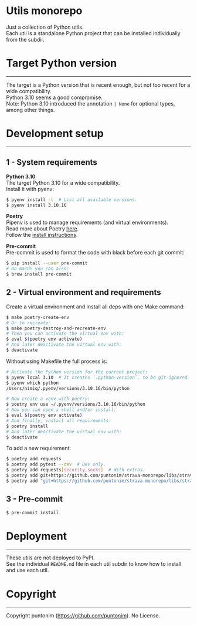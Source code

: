 **Utils monorepo**
==================

Just a collection of Python utils.\
Each util is a standalone Python project that can be installed individually 
 from the subdir.


Target Python version
=====================

---

The target is a Python version that is recent enough, but not too recent for a wide
 compatibility.\
Python 3.10 seems a good compromise.\
Note: Python 3.10 introduced the annotation `| None` for optional types, among other things.


Development setup
=================

---

1 - System requirements
----------------------

**Python 3.10**\
The target Python 3.10 for a wide compatibility.\
Install it with pyenv:
```sh
$ pyenv install -l  # List all available versions.
$ pyenv install 3.10.16
```

**Poetry**\
Pipenv is used to manage requirements (and virtual environments).\
Read more about Poetry [here](https://python-poetry.org/). \
Follow the [install instructions](https://python-poetry.org/docs/#osx--linux--bashonwindows-install-instructions).

**Pre-commit**\
Pre-commit is used to format the code with black before each git commit:
```sh
$ pip install --user pre-commit
# On macOS you can also:
$ brew install pre-commit
```

2 - Virtual environment and requirements
----------------------------------------

Create a virtual environment and install all deps with one Make command:
```sh
$ make poetry-create-env
# Or to recreate:
$ make poetry-destroy-and-recreate-env
# Then you can activate the virtual env with:
$ eval $(poetry env activate)
# And later deactivate the virtual env with:
$ deactivate
```

Without using Makefile the full process is:
```sh
# Activate the Python version for the current project:
$ pyenv local 3.10  # It creates `.python-version`, to be git-ignored.
$ pyenv which python
/Users/nimiq/.pyenv/versions/3.10.16/bin/python

# Now create a venv with poetry:
$ poetry env use ~/.pyenv/versions/3.10.16/bin/python
# Now you can open a shell and/or install:
$ eval $(poetry env activate)
# And finally, install all requirements:
$ poetry install
# And later deactivate the virtual env with:
$ deactivate
```

To add a new requirement:
```sh
$ poetry add requests
$ poetry add pytest --dev  # Dev only.
$ poetry add requests[security,socks]  # With extras.
$ poetry add git+https://github.com/puntonim/strava-monorepo/libs/strava-client  # From git.
$ poetry add "git+https://github.com/puntonim/strava-monorepo/libs/strava-client[aws-parameter-store]"  # From git with extras.
```

3 - Pre-commit
--------------

```sh
$ pre-commit install
```


Deployment
==========

---

These utils are not deployed to PyPI.\
See the individual `README.md` file in each util subdir to know how to install and use
 each util.


Copyright
=========

---

Copyright puntonim (https://github.com/puntonim). No License.
